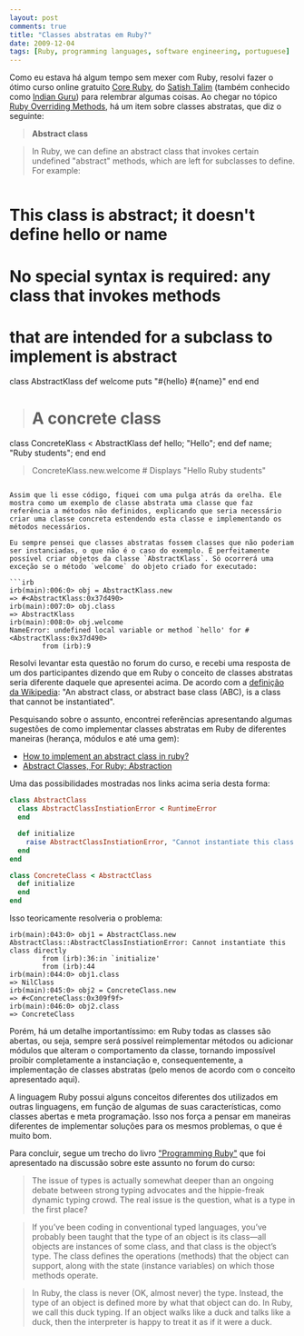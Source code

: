 ```yaml
---
layout: post
comments: true
title: "Classes abstratas em Ruby?"
date: 2009-12-04
tags: [Ruby, programming languages, software engineering, portuguese]
---
```

Como eu estava há algum tempo sem mexer com Ruby, resolvi fazer o ótimo curso online gratuito [Core Ruby](http://www.rubylearning.org/class/), do [Satish Talim](http://satishtalim.com/) (também conhecido como [Indian Guru](http://twitter.com/IndianGuru)) para relembrar algumas coisas. Ao chegar no tópico [Ruby Overriding Methods](http://rubylearning.com/satishtalim/ruby_overriding_methods.html), há um item sobre classes abstratas, que diz o seguinte:

> **Abstract class**

> In Ruby, we can define an abstract class that invokes certain undefined "abstract" methods, which are left for subclasses to define. For example:

> ``` ruby
# This class is abstract; it doesn't define hello or name
# No special syntax is required: any class that invokes methods
# that are intended for a subclass to implement is abstract
class AbstractKlass
  def welcome
    puts "#{hello} #{name}"
  end
end

> # A concrete class
class ConcreteKlass < AbstractKlass
  def hello; "Hello"; end
  def name; "Ruby students"; end
end

> ConcreteKlass.new.welcome # Displays "Hello Ruby students"
```

Assim que li esse código, fiquei com uma pulga atrás da orelha. Ele mostra como um exemplo de classe abstrata uma classe que faz referência a métodos não definidos, explicando que seria necessário criar uma classe concreta estendendo esta classe e implementando os métodos necessários.

Eu sempre pensei que classes abstratas fossem classes que não poderiam ser instanciadas, o que não é o caso do exemplo. É perfeitamente possível criar objetos da classe `AbstractKlass`. Só ocorrerá uma exceção se o método `welcome` do objeto criado for executado:

```irb
irb(main):006:0> obj = AbstractKlass.new
=> #<AbstractKlass:0x37d490>
irb(main):007:0> obj.class
=> AbstractKlass
irb(main):008:0> obj.welcome
NameError: undefined local variable or method `hello' for #<AbstractKlass:0x37d490>
        from (irb):9
```

Resolvi levantar esta questão no forum do curso, e recebi uma resposta de um dos participantes dizendo que em Ruby o conceito de classes abstratas seria diferente daquele que apresentei acima. De acordo com a [definição da Wikipedia](http://en.wikipedia.org/wiki/Class_%28computer_science%29#Abstract_classes): "An abstract class, or abstract base class (ABC), is a class that cannot be instantiated".

Pesquisando sobre o assunto, encontrei referências apresentando algumas sugestões de como implementar classes abstratas em Ruby de diferentes maneiras (herança, módulos e até uma gem):

- [How to implement an abstract class in ruby?](http://stackoverflow.com/questions/512466/how-to-implement-an-abstract-class-in-ruby)
- [Abstract Classes, For Ruby: Abstraction](http://peeja.com/journal/2009/4/12/abstract-classes-for-ruby-abstraction.html)

Uma das possibilidades mostradas nos links acima seria desta forma:

```ruby
class AbstractClass
  class AbstractClassInstiationError < RuntimeError
  end

  def initialize
    raise AbstractClassInstiationError, "Cannot instantiate this class directly"
  end
end

class ConcreteClass < AbstractClass
  def initialize
  end
end
```

Isso teoricamente resolveria o problema:

```irb
irb(main):043:0> obj1 = AbstractClass.new
AbstractClass::AbstractClassInstiationError: Cannot instantiate this class directly
        from (irb):36:in `initialize'
        from (irb):44
irb(main):044:0> obj1.class
=> NilClass
irb(main):045:0> obj2 = ConcreteClass.new
=> #<ConcreteClass:0x309f9f>
irb(main):046:0> obj2.class
=> ConcreteClass
```

Porém, há um detalhe importantíssimo: em Ruby todas as classes são abertas, ou seja, sempre será possível reimplementar métodos ou adicionar módulos que alteram o comportamento da classe, tornando impossível proibir completamente a instanciação e, consequentemente, a implementação de classes abstratas (pelo menos de acordo com o conceito apresentado aqui).

A linguagem Ruby possui alguns conceitos diferentes dos utilizados em outras linguagens, em função de algumas de suas características, como classes abertas e meta programação. Isso nos força a pensar em maneiras diferentes de implementar soluções para os mesmos problemas, o que é muito bom.

Para concluir, segue um trecho do livro ["Programming Ruby"](http://www.amazon.com/Programming-Ruby-Pragmatic-Programmers-Second/dp/0974514055/ref=sr_1_2?ie=UTF8&amp;s=books&amp;qid=1260179532&amp;sr=8-2) que foi apresentado na discussão sobre este assunto no forum do curso:

> The issue of types is actually somewhat deeper than an ongoing debate between strong typing advocates and the hippie-freak dynamic typing crowd. The real issue is the question, what is a type in the first place?

> If you’ve been coding in conventional typed languages, you’ve probably been taught that the type of an object is its class—all objects are instances of some class, and that class is the object’s type. The class defines the operations (methods) that the object can support, along with the state (instance variables) on which those methods operate.

> In Ruby, the class is never (OK, almost never) the type. Instead, the type of an object is defined more by what that object can do. In Ruby, we call this duck typing. If an object walks like a duck and talks like a duck, then the interpreter is happy to treat it as if it were a duck.
